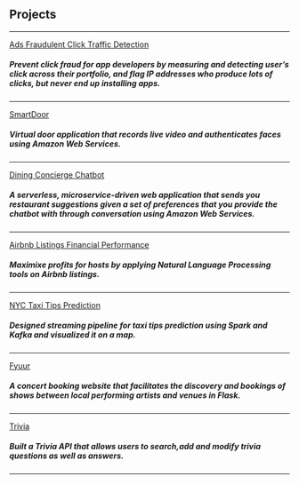 ## Projects

---



[Ads Fraudulent Click Traffic Detection](https://github.com/Azure-Whale/Ads-Fraudulent-Click-Traffic-Detection-)

<h5>Prevent click fraud for app developers by measuring and detecting user’s click across their portfolio, and flag IP addresses who produce lots of clicks, but never end up installing apps.</h5>


---
[SmartDoor](https://github.com/Roshni96/SmartDoor)
<h5>Virtual door application that records live video and authenticates faces using Amazon Web Services.</h5>

---
[Dining Concierge Chatbot](https://github.com/Roshni96/DiningChatbot)
<h5> A serverless, microservice-driven web application that sends you restaurant suggestions given a set of preferences
 that you provide the chatbot with through conversation using Amazon Web Services.</h5>


---
[Airbnb Listings Financial Performance](https://github.com/Roshni96/Airbnb_host_revenue_analysis)
<h5>Maximixe profits for hosts by applying Natural Language Processing tools on Airbnb listings.</h5>


---
[NYC Taxi Tips Prediction](https://github.com/Roshni96/NYC_Taxi_streaming)
<h5>Designed streaming pipeline for taxi tips prediction using Spark and Kafka and visualized it on a map.</h5>


---
[Fyuur](https://github.com/Roshni96/fyyur)
<h5>A concert booking website that facilitates the discovery and bookings of
 shows between local performing artists and venues in Flask.</h5>


---
[Trivia](https://github.com/Roshni96/Trivia_app)
<h5>Built a Trivia API that allows users to search,add and modify trivia questions as well as answers.</h5>





---

<!-- Remove above link if you don't want to attibute -->
